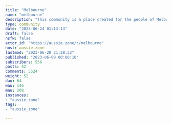 ```yaml
---
title: "Melbourne" 
name: "melbourne"
description: "This community is a place created for the people of Melbourne and Victoria. We are a positive, welcoming and inclusive community. We might not agree about everything, but we always strive to stay civil and respectful.The focus of our discussions is based around things that effect Victoria, but we are also free to discuss our local perspective on wider issues. Or head to the regular Daily Random Discussion thread to talk about anything.[Full Community Guidelines](https://aussie.zone/post/60144) [Ongoing discussions, FAQs & Resources](https://aussie.zone/post/65390) (still under construction)[Feedback & Suggestions](https://aussie.zone/post/98122)"
type: community
date: "2023-06-24 01:13:13"
draft: false
nsfw: false
actor_id: "https://aussie.zone/c/melbourne"
host: aussie.zone
lastmod: "2023-06-20 21:28:32"
published: "2023-06-09 00:08:10"
subscribers: 556
posts: 52
comments: 5524
weight: 52
dau: 64
wau: 146
mau: 208
instances:
- "aussie_zone"
tags: 
- "aussie_zone"

---
```


